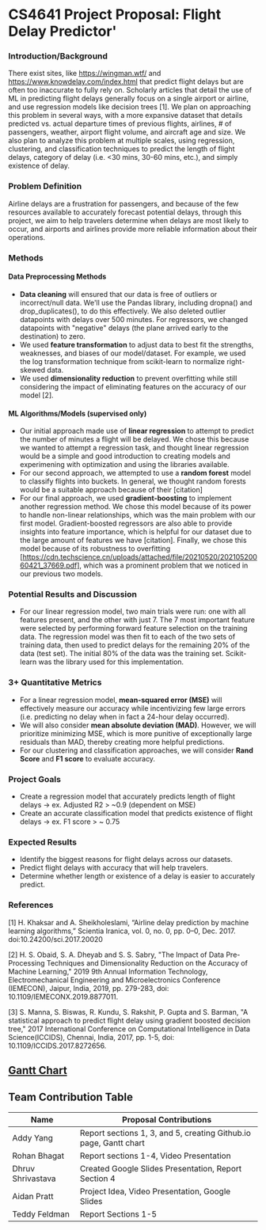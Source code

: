 # CS4641 Project Proposal: Flight Delay Predictor'
### Introduction/Background
There exist sites, like https://wingman.wtf/ and https://www.knowdelay.com/index.html that predict flight delays but are often too inaccurate to fully rely on. Scholarly articles that detail the use of ML in predicting flight delays generally focus on a single airport or airline, and use regression models like decision trees \[1\]. 
We plan on approaching this problem in several ways, with a more expansive dataset that details predicted vs. actual departure times of previous flights, airlines, # of passengers, weather, airport flight volume, and aircraft age and size. We also plan to analyze this problem at multiple scales, using regression, clustering, and classification techniques to predict the length of flight delays, category of delay (i.e. <30 mins, 30-60 mins, etc.), and simply existence of delay.

### Problem Definition
Airline delays are a frustration for passengers, and because of the few resources available to accurately forecast potential delays, through this project, we aim to help travelers determine when delays are most likely to occur, and airports and airlines provide more reliable information about their operations.

### Methods
#### Data Preprocessing Methods
+ **Data cleaning** will ensured that our data is free of outliers or incorrect/null data. We'll use the Pandas library, including dropna() and drop_duplicates(), to do this effectively. We also deleted outlier datapoints with delays over 500 minutes. For regressors, we changed datapoints with "negative" delays (the plane arrived early to the destination) to zero. 
+ We used **feature transformation** to adjust data to best fit the strengths, weaknesses, and biases of our model/dataset. For example, we used the log transformation technique from scikit-learn to normalize right-skewed data.
+ We used **dimensionality reduction** to prevent overfitting while still considering the impact of eliminating features on the accuracy of our model \[2\].

#### ML Algorithms/Models (supervised only)
+ Our initial approach made use of **linear regression** to attempt to predict the number of minutes a flight will be delayed. We chose this because we wanted to attempt a regression task, and thought linear regression would be a simple and good introduction to creating models and experimening with optimization and using the libraries available.
+ For our second approach, we attempted to use a **random forest** model to classify flights into buckets. In general, we thought random forests would be a suitable approach because of their [citation]
+ For our final approach, we used **gradient-boosting** to implement another regression method. We chose this model because of its power to handle non-linear relationships, which was the main problem with our first model. Gradient-boosted regressors are also able to provide insights into feature importance, which is helpful for our dataset due to the large amount of features we have [citation]. Finally, we chose this model because of its robustness to overfitting [https://cdn.techscience.cn/uploads/attached/file/20210520/20210520060421_37669.pdf], which was a prominent problem that we noticed in our previous two models.

### Potential Results and Discussion
+ For our linear regression model, two main trials were run: one with all features present, and the other with just 7. The 7 most important feature were selected by performing forward feature selection on the training data. The regression model was then fit to each of the two sets of training data, then used to predict delays for the remaining 20% of the data (test set). The initial 80% of the data was the training set. Scikit-learn was the library used for this implementation.
### 3+ Quantitative Metrics
+ For a linear regression model, **mean-squared error (MSE)** will effectively measure our accuracy while incentivizing few large errors (i.e. predicting no delay when in fact a 24-hour delay occurred).
+ We will also consider **mean absolute deviation (MAD)**. However, we will prioritize minimizing MSE, which is more punitive of exceptionally large residuals than MAD, thereby creating more helpful predictions.
+ For our clustering and classification approaches, we will consider **Rand Score** and **F1 score** to evaluate accuracy.
  
### Project Goals
+ Create a regression model that accurately predicts length of flight delays -> ex. Adjusted R2 > ~0.9 (dependent on MSE)
+ Create an accurate classification model that predicts existence of flight delays -> ex. F1 score > ~ 0.75

### Expected Results
+ Identify the biggest reasons for flight delays across our datasets.
+ Predict flight delays with accuracy that will help travelers.
+ Determine whether length or existence of a delay is easier to accurately predict.

### References
\[1\] H. Khaksar and A. Sheikholeslami, “Airline delay prediction by machine learning algorithms,” Scientia Iranica, vol. 0, no. 0, pp. 0–0, Dec. 2017. doi:10.24200/sci.2017.20020 

\[2\] H. S. Obaid, S. A. Dheyab and S. S. Sabry, "The Impact of Data Pre-Processing Techniques and Dimensionality Reduction on the Accuracy of Machine Learning," 2019 9th Annual Information Technology, Electromechanical Engineering and Microelectronics Conference (IEMECON), Jaipur, India, 2019, pp. 279-283, doi: 10.1109/IEMECONX.2019.8877011.

\[3\] S. Manna, S. Biswas, R. Kundu, S. Rakshit, P. Gupta and S. Barman, "A statistical approach to predict flight delay using gradient boosted decision tree," 2017 International Conference on Computational Intelligence in Data Science(ICCIDS), Chennai, India, 2017, pp. 1-5, doi: 10.1109/ICCIDS.2017.8272656.

## [Gantt Chart](https://docs.google.com/spreadsheets/d/1DOtCJ0PgNM5uBerABgMfCDr11GxqrQK8Jsl495TC0UA/edit?usp=sharing)

## Team Contribution Table
| Name  | Proposal Contributions |
| ------------- | ------------- |
| Addy Yang  | Report sections 1, 3, and 5, creating Github.io page, Gantt chart  |
| Rohan Bhagat  | Report sections 1-4, Video Presentation  |
| Dhruv Shrivastava  | Created Google Slides Presentation, Report Section 4  |
| Aidan Pratt  | Project Idea, Video Presentation, Google Slides |
| Teddy Feldman  | Report Sections 1-5 |

